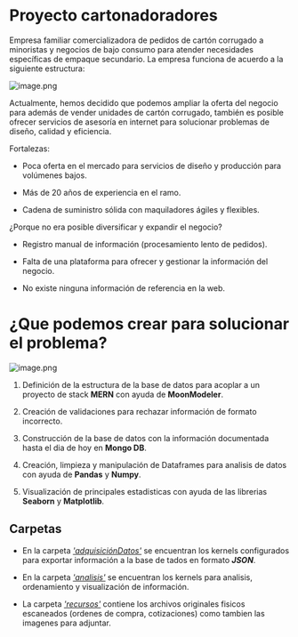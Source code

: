# Proyecto cartonadoradores

Empresa familiar comercializadora de pedidos de cartón corrugado a minoristas y negocios de bajo consumo para atender necesidades específicas de empaque secundario. La empresa funciona de acuerdo a la siguiente estructura:

![image.png](../recursos/diagramaCartones.png)

Actualmente, hemos decidido que podemos ampliar la oferta del negocio para además de vender unidades de cartón corrugado, también es posible ofrecer servicios de asesoría en internet para solucionar problemas de diseño, calidad y eficiencia.

Fortalezas:

- Poca oferta en el mercado para servicios de diseño y producción para volúmenes bajos.

- Más de 20 años de experiencia en el ramo.

- Cadena de suministro sólida con maquiladores ágiles y flexibles.

¿Porque no era posible diversificar y expandir el negocio?

- Registro manual de información (procesamiento lento de pedidos).

- Falta de una plataforma para ofrecer y gestionar la información del negocio.

- No existe ninguna información de referencia en la web.

# ¿Que podemos crear para solucionar el problema?

![image.png](../recursos/analisisTecnologiasLite.png)

1. Definición de la estructura de la base de datos para acoplar a un proyecto de stack **MERN** con ayuda de **MoonModeler**.

2. Creación de validaciones para rechazar información de formato incorrecto.

3. Construcción de la base de datos con la información documentada hasta el dia de hoy en **Mongo DB**.

4. Creación, limpieza y manipulación de Dataframes para analisis de datos con ayuda de **Pandas** y **Numpy**.

5. Visualización de principales estadisticas con ayuda de las librerias **Seaborn** y **Matplotlib**.

## Carpetas

 * En la carpeta [_'adquisiciónDatos'_](/adquisicionDatos) se encuentran los kernels configurados para exportar información a la base de tados en formato **_JSON_**.
 
 * En la carpeta [_'analisis'_](/analisis) se encuentran los kernels para analisis, ordenamiento y visualización de información.
 
 * La carpeta [_'recursos'_](/recursos) contiene los archivos originales fisicos escaneados (ordenes de compra, cotizaciones) como tambien las imagenes para adjuntar.  
